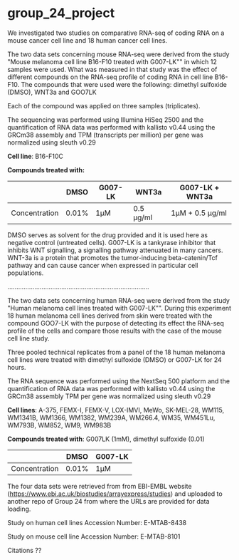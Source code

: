# group_24_project

We investigated two studies on comparative RNA-seq of coding RNA on a mouse cancer cell line and 18 human cancer cell lines.

The two data sets concerning mouse RNA-seq were derived from the study "Mouse melanoma cell line B16-F10 treated with G007-LK"" in which 12 samples were used. What was measured in that study was the effect of different compounds on the RNA-seq profile of coding RNA in cell line B16-F10. The compounds that were used were the following: dimethyl sulfoxide (DMSO), WNT3a and GOO7LK

Each of the compound was applied on three samples (triplicates).

The sequencing was performed using Illumina HiSeq 2500 and the quantification of RNA data was performed with kallisto v0.44 using the GRCm38 assembly and TPM (transcripts per million) per gene was normalized using sleuth v0.29

**Cell line**: B16-F10C

**Compounds treated with:**

|               | DMSO  | G007-LK | WNT3a     | G007-LK + WNT3a |
|---------------|-------|---------|-----------|-----------------|
| Concentration | 0.01% | 1μM     | 0.5 μg/ml | 1μM + 0.5 μg/ml |

DMSO serves as solvent for the drug provided and it is used here as negative control (untreated cells). G007-LK is a tankyrase inhibitor that inhibits WNT signalling, a signalling pathway attenuated in many cancers. WNT-3a is a protein that promotes the tumor-inducing beta-catenin/Tcf pathway and can cause cancer when expressed in particular cell populations.

...............................................................................

The two data sets concerning human RNA-seq were derived from the study "Human melanoma cell lines treated with G007-LK"". During this experiment 18 human melanoma cell lines derived from skin were treated with the compound GOO7-LK with the purpose of detecting its effect the RNA-seq profile of the cells and compare those results with the case of the mouse cell line study.

Three pooled technical replicates from a panel of the 18 human melanoma cell lines were treated with dimethyl sulfoxide (DMSO) or G007-LK for 24 hours.

The RNA sequence was performed using the NextSeq 500 platform and the quantification of RNA data was performed with kallisto v0.44 using the GRCm38 assembly TPM per gene was normalized using sleuth v0.29

**Cell lines**: A-375, FEMX-I, FEMX-V, LOX-IMVI, MeWo, SK-MEL-28, WM115, WM1341B, WM1366, WM1382, WM239A, WM266.4, WM35, WM451Lu, WM793B, WM852, WM9, WM983B

**Compounds treated with**: G007LK (1mM), dimethyl sulfoxide (0.01)

|               | DMSO  | G007-LK |
|---------------|-------|---------|
| Concentration | 0.01% | 1μM     |

The four data sets were retrieved from from EBI-EMBL website (<https://www.ebi.ac.uk/biostudies/arrayexpress/studies>) and uploaded to another repo of Group 24 from where the URLs are provided for data loading.

Study on human cell lines Accession Number: E-MTAB-8438

Study on mouse cell line Accession Number: E-MTAB-8101

Citations ??
